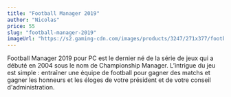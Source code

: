 ```yaml
---
title: "Football Manager 2019"
author: "Nicolas"
price: 55
slug: "football-manager-2019"
imageUrl: "https://s2.gaming-cdn.com/images/products/3247/271x377/football-manager-2019-cover.jpg"
---
```


Football Manager 2019 pour PC est le dernier né de la série de jeux qui a débuté en 2004 sous le nom de Championship Manager. L’intrigue du jeu est simple : entraîner une équipe de football pour gagner des matchs et gagner les honneurs et les éloges de votre président et de votre conseil d'administration.
